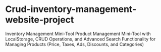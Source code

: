 # Crud-inventory-management-website-project
Inventory Management Mini-Tool 
Product Management Mini-Tool with LocalStorage, CRUD Operations, and Advanced Search Functionality for Managing Products (Price, Taxes, Ads, Discounts, and Categories)

